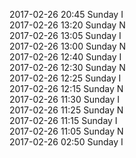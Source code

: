 2017-02-26 20:45 Sunday  I  
2017-02-26 13:20 Sunday  N  
2017-02-26 13:05 Sunday  I  
2017-02-26 13:00 Sunday  N  
2017-02-26 12:40 Sunday  I  
2017-02-26 12:30 Sunday  N  
2017-02-26 12:25 Sunday  I  
2017-02-26 12:15 Sunday  N  
2017-02-26 11:30 Sunday  I  
2017-02-26 11:25 Sunday  N  
2017-02-26 11:15 Sunday  I  
2017-02-26 11:05 Sunday  N  
2017-02-26 02:50 Sunday  I  

